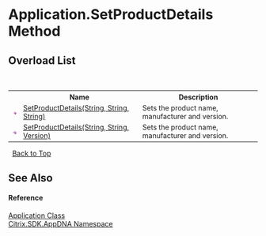 # Application.SetProductDetails Method 
 


## Overload List
&nbsp;<table><tr><th></th><th>Name</th><th>Description</th></tr><tr><td>![Public method](media/pubmethod.gif "Public method")</td><td><a href="M_Citrix_SDK_AppDNA_Application_SetProductDetails">SetProductDetails(String, String, String)</a></td><td>
Sets the product name, manufacturer and version.</td></tr><tr><td>![Public method](media/pubmethod.gif "Public method")</td><td><a href="M_Citrix_SDK_AppDNA_Application_SetProductDetails_1">SetProductDetails(String, String, Version)</a></td><td>
Sets the product name, manufacturer and version.</td></tr></table>&nbsp;
<a href="#application.setproductdetails-method">Back to Top</a>

## See Also


#### Reference
<a href="T_Citrix_SDK_AppDNA_Application">Application Class</a><br /><a href="N_Citrix_SDK_AppDNA">Citrix.SDK.AppDNA Namespace</a><br />
